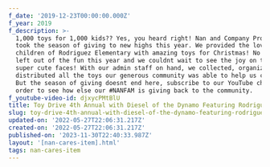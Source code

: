 ```yaml
---
f_date: '2019-12-23T00:00:00.000Z'
f_year: 2019
f_description: >-
  1,000 toys for 1,000 kids?? Yes, you heard right! Nan and Company Properties
  took the season of giving to new highs this year. We provided the lovely
  children of Rodriguez Elementary with amazing toys for Christmas! No child was
  left out of the fun this year and we couldnt wait to see the joy on their
  super cute faces! With our admin staff on hand, we collected, organized, and
  distributed all the toys our generous community was able to help us collect.
  But the season of giving doesnt end here, subscribe to our YouTube channel in
  order to see how else our #NANFAM is giving back to the community.
f_youtube-video-id: djxycPMtBlU
title: Toy Drive 4th Annual with Diesel of the Dynamo Featuring Rodriguez Elementary
slug: toy-drive-4th-annual-with-diesel-of-the-dynamo-featuring-rodriguez-elementary
updated-on: '2022-05-27T22:06:31.217Z'
created-on: '2022-05-27T22:06:31.217Z'
published-on: '2023-11-30T22:40:33.987Z'
layout: '[nan-cares-item].html'
tags: nan-cares-item
---
```



